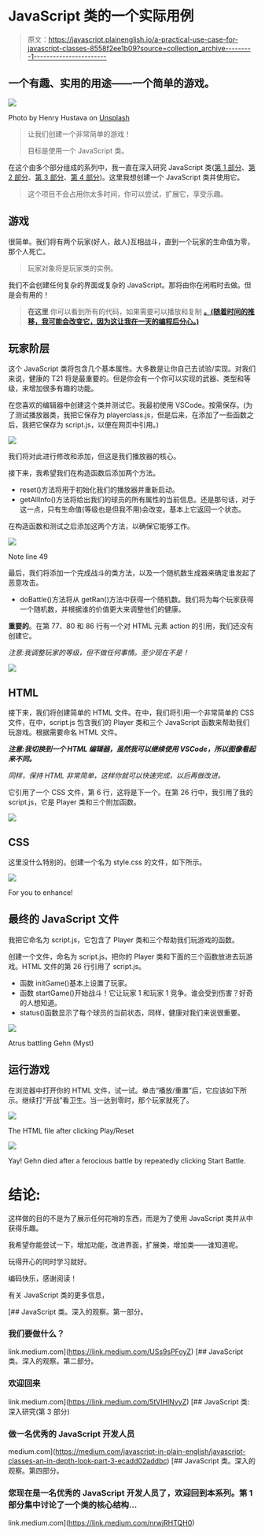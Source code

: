 # JavaScript 类的一个实际用例

> 原文：<https://javascript.plainenglish.io/a-practical-use-case-for-javascript-classes-8558f2ee1b09?source=collection_archive---------1----------------------->

## 一个有趣、实用的用途——一个简单的游戏。

![](img/80e7401b6696b89534c0c0884a76a90b.png)

Photo by Henry Hustava on [Unsplash](https://unsplash.com)

> 让我们创建一个非常简单的游戏！
> 
> 目标是使用一个 JavaScript 类。

在这个由多个部分组成的系列中，我一直在深入研究 JavaScript 类([第 1 部分](https://link.medium.com/USs9sPFoyZ)、[第 2 部分](https://link.medium.com/5tVIHlNvyZ)、[第 3 部分](https://medium.com/p/ecadd02addbc)、[第 4 部分](https://link.medium.com/nrwjRHTQH0))。这里我想创建一个 JavaScript 类并使用它。

> 这个项目不会占用你太多时间，你可以尝试，扩展它，享受乐趣。

## 游戏

很简单。我们将有两个玩家(好人，敌人)互相战斗，直到一个玩家的生命值为零，那个人死亡。

> 玩家对象将是玩家类的实例。

我们不会创建任何复杂的界面或复杂的 JavaScript。那将由你在闲暇时去做。但是会有用的！

> **在这里** 你可以看到所有的代码，如果需要可以播放和复制 [**。(随着时间的推移，我可能会改变它，因为这让我在一天的编程后分心。)**](https://codepen.io/GravityWell/pen/ExYzEgv)

## 玩家阶层

这个 JavaScript 类将包含几个基本属性。大多数是让你自己去试验/实现。对我们来说，健康的 T21 将是最重要的。但是你会有一个你可以实现的武器、类型和等级，来增加很多有趣的功能。

在您喜欢的编辑器中创建这个类并测试它。我最初使用 VSCode。按需保存。(为了测试播放器类，我把它保存为 playerclass.js，但是后来，在添加了一些函数之后，我把它保存为 script.js，以便在网页中引用。)

![](img/9b83bc67e3cf4c4f354d2c673c6c6a80.png)

我们将对此进行修改和添加，但这是我们播放器的核心。

接下来，我希望我们在构造函数后添加两个方法。

*   reset()方法将用于初始化我们的播放器并重新启动。
*   getAllInfo()方法将给出我们的球员的所有属性的当前信息。还是那句话，对于这一点，只有生命值(等级也是但我不用)会改变。基本上它返回一个状态。

在构造函数和测试之后添加这两个方法，以确保它能够工作。

![](img/799b8bcf4f3dacbabc3bc50db769f480.png)

Note line 49

最后，我们将添加一个完成战斗的类方法，以及一个随机数生成器来确定谁发起了恶意攻击。

*   doBattle()方法将从 getRan()方法中获得一个随机数。我们将为每个玩家获得一个随机数，并根据谁的价值更大来调整他们的健康。

**重要的**。在第 77、80 和 86 行有一个对 HTML 元素 action 的引用，我们还没有创建它。

*注意:我调整玩家的等级，但不做任何事情。至少现在不是！*

![](img/697939cbb1a7b5f87f4803276ef9cfd8.png)

## HTML

接下来，我们将创建简单的 HTML 文件。在中，我们将引用一个非常简单的 CSS 文件，在中，script.js 包含我们的 Player 类和三个 JavaScript 函数来帮助我们玩游戏。根据需要命名 HTML 文件。

***注意:我切换到一个 HTML 编辑器，虽然我可以继续使用 VSCode，所以图像看起来不同。***

*同样，保持 HTML 非常简单，这样你就可以快速完成，以后再做改进。*

它引用了一个 CSS 文件，第 6 行，这将是下一个。在第 26 行中，我引用了我的 script.js，它是 Player 类和三个附加函数。

![](img/0878a9a3195cf3eb6ece30b4219fbfd5.png)

## CSS

这里没什么特别的。创建一个名为 style.css 的文件，如下所示。

![](img/05e306e4fc9c6778d15b1b569e1400e1.png)

For you to enhance!

## 最终的 JavaScript 文件

我把它命名为 script.js，它包含了 Player 类和三个帮助我们玩游戏的函数。

创建一个文件，命名为 script.js，把你的 Player 类和下面的三个函数放进去玩游戏。HTML 文件的第 26 行引用了 script.js。

*   函数 initGame()基本上设置了玩家。
*   函数 startGame()开始战斗！它让玩家 1 和玩家 1 竞争。谁会受到伤害？好奇的人想知道。
*   status()函数显示了每个球员的当前状态，同样，健康对我们来说很重要。

![](img/e612144eef4282fe7b730306edef4f5f.png)

Atrus battling Gehn (Myst)

## 运行游戏

在浏览器中打开你的 HTML 文件，试一试。单击“播放/重置”后，它应该如下所示。继续打“开战”看卫生。当一达到零时，那个玩家就死了。

![](img/f2fc7d1c2e383fca6131f2dd6e167700.png)

The HTML file after clicking Play/Reset

![](img/eccdf629082d47f14d37ff57bf45aaf2.png)

Yay! Gehn died after a ferocious battle by repeatedly clicking Start Battle.

# 结论:

这样做的目的不是为了展示任何花哨的东西，而是为了使用 JavaScript 类并从中获得乐趣。

我希望你能尝试一下，增加功能，改进界面，扩展类，增加类——谁知道呢。

玩得开心的同时学习就好。

编码快乐，感谢阅读！

有关 JavaScript 类的更多信息，

[](https://link.medium.com/USs9sPFoyZ) [## JavaScript 类。深入的观察。第一部分。

### 我们要做什么？

link.medium.com](https://link.medium.com/USs9sPFoyZ) [](https://link.medium.com/5tVIHlNvyZ) [## JavaScript 类。深入的观察。第二部分。

### 欢迎回来

link.medium.com](https://link.medium.com/5tVIHlNvyZ) [](https://medium.com/javascript-in-plain-english/javascript-classes-an-in-depth-look-part-3-ecadd02addbc) [## JavaScript 类:深入研究(第 3 部分)

### 做一名优秀的 JavaScript 开发人员

medium.com](https://medium.com/javascript-in-plain-english/javascript-classes-an-in-depth-look-part-3-ecadd02addbc) [](https://link.medium.com/nrwjRHTQH0) [## JavaScript 类。深入的观察。第四部分。

### 您现在是一名优秀的 JavaScript 开发人员了，欢迎回到本系列。第 1 部分集中讨论了一个类的核心结构…

link.medium.com](https://link.medium.com/nrwjRHTQH0)